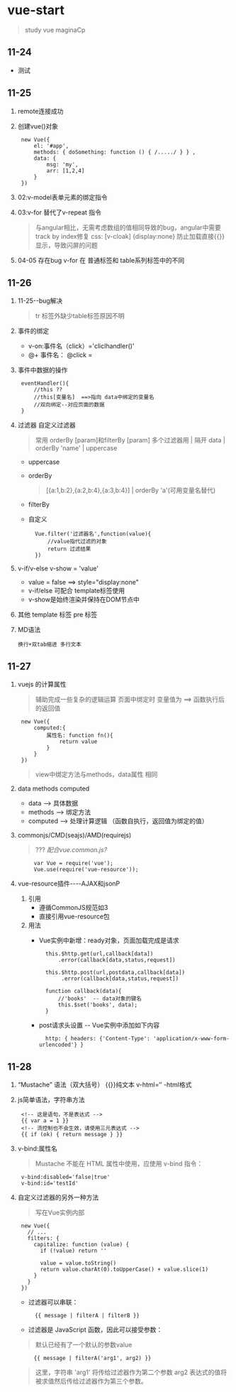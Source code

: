 # vue-start
> study vue
> maginaCp

## 11-24
* 测试

## 11-25
1. remote连接成功
2. 创建vue()对象

        new Vue({ 
            el: '#app', 
            methods: { doSomething: function () { /...../ } } ,
            data: {
                msg: 'my',
                arr: [1,2,4]
            }
        })
2. 02:v-model表单元素的绑定指令
3. 03:v-for 替代了v-repeat  指令
    > 与angular相比，无需考虑数组的值相同导致的bug，angular中需要track by index修复
    > css: [v-cloak] {display:none}   防止加载直接{{}}显示，导致闪屏的问题
4. 04-05 存在bug  v-for  在 普通标签和 table系列标签中的不同

## 11-26
1. 11-25--bug解决
    > tr 标签外缺少table标签原因不明
2. 事件的绑定
    * v-on:事件名（click）='cliclhandler()'
    * @+ 事件名：  @click = 
3. 事件中数据的操作

        eventHandler(){
            //this ??
            //this[变量名]  ==>指向 data中绑定的变量名 
            //双向绑定--对应页面的数据        
        }
4. 过滤器 自定义过滤器

    > 常用 orderBy [param]和filterBy [param]
    > 多个过滤器用 | 隔开    data | orderBy 'name' | uppercase 
    
    * uppercase
    * orderBy
        > [{a:1,b:2},{a:2,b:4},{a:3,b:4}] | orderBy 'a'(可用变量名替代)
    * filterBy
    * 自定义
    
            Vue.filter('过滤器名',function(value){
                //value指代过滤的对象
                return 过滤结果
            })
6. v-if/v-else  v-show    = 'value'
    * value = false  ==> style="display:none"
    * v-if/else 可配合 template标签使用
    * v-show是始终渲染并保持在DOM节点中
5. 其他
   template 标签
   pre 标签
   
7. MD语法
   ``` 行内高亮
   换行+双tab缩进 多行文本
   ```
    
## 11-27
1. vuejs 的计算属性
    > 辅助完成一些复杂的逻辑运算
    > 页面中绑定时  变量值为 ==> 函数执行后的返回值

        new Vue({
            computed:{
                属性名: function fn(){
                    return value
                }
            }
        })
    > view中绑定方法与methods，data属性  相同   
        
3. data  methods    computed
   * data --> 具体数据
   * methods --> 绑定方法
   * computed --> 处理计算逻辑 （函数自执行，返回值为绑定的值）
     
2. commonjs/CMD(seajs)/AMD(requirejs)
    > ???
    *配合vue.common.js?*
      
            var Vue = require('vue');
            Vue.use(require('vue-resource'));

4. vue-resource插件----AJAX和jsonP
    1. 引用
        * 遵循CommonJS规范如3
        * 直接引用vue-resource包
    2. 用法
        * Vue实例中新增：ready对象，页面加载完成是请求
                    
                this.$http.get(url,callback[data])
                    .error(callback[data,status,request])
                    
                this.$http.post(url,postdata,callback[data])
                     .error(callback[data,status,request])
                
                function callback(data){
                    //'books'  -- data对象的键名
                    this.$set('books', data);
                }
        * post请求头设置 -- Vue实例中添加如下内容
                
                http: { headers: {'Content-Type': 'application/x-www-form-urlencoded'} }
     
## 11-28

1.  “Mustache” 语法（双大括号）
    {{}}纯文本  v-html=‘’ -html格式
2. js简单语法，字符串方法

        <!-- 这是语句，不是表达式 -->
        {{ var a = 1 }}
        <!-- 流控制也不会生效，请使用三元表达式 -->
        {{ if (ok) { return message } }}
        
3. v-bind:属性名
    > Mustache 不能在 HTML 属性中使用，应使用 v-bind 指令：

        v-bind:disabled='false|true'
        v-bind:id='testId'
        
4. 自定义过滤器的另外一种方法    
    > 写在Vue实例内部

        new Vue({
          // ...
          filters: {
            capitalize: function (value) {
              if (!value) return ''
         
              value = value.toString()
              return value.charAt(0).toUpperCase() + value.slice(1)
            }
          }
        })
 
    * 过滤器可以串联：

            {{ message | filterA | filterB }}
    * 过滤器是 JavaScript 函数，因此可以接受参数：
    > 默认已经有了一个默认的参数value

            {{ message | filterA('arg1', arg2) }}        
    > 这里，字符串 'arg1' 将传给过滤器作为第二个参数
    > arg2 表达式的值将被求值然后传给过滤器作为第三个参数。    
        